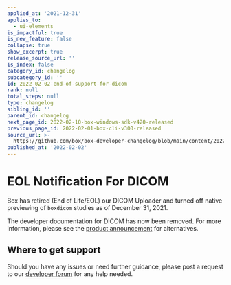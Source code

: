 ```yaml
---
applied_at: '2021-12-31'
applies_to:
  - ui-elements
is_impactful: true
is_new_feature: false
collapse: true
show_excerpt: true
release_source_url: ''
is_index: false
category_id: changelog
subcategory_id: ''
id: 2022-02-02-end-of-support-for-dicom
rank: null
total_steps: null
type: changelog
sibling_id: ''
parent_id: changelog
next_page_id: 2022-02-10-box-windows-sdk-v420-released
previous_page_id: 2022-02-01-box-cli-v300-released
source_url: >-
  https://github.com/box/box-developer-changelog/blob/main/content/2022/02-02-end-of-support-for-dicom.md
published_at: '2022-02-02'
---
```

# EOL Notification For DICOM

Box has retired (End of Life/EOL) our DICOM Uploader and turned off native previewing of `boxdicom` studies as of December 31, 2021.

<!-- more -->

The developer documentation for DICOM has now been removed. For more information, please see the [product announcement][2] for alternatives.

## Where to get support

Should you have any issues or need further guidance, please post a request to
our [developer forum][1] for any help needed.

[1]: https://support.box.com/hc/en-us/community/topics/360001932973-Platform-and-Developer-Forum
[2]: https://support.box.com/hc/en-us/articles/1500005724681-Box-DICOM-EOL-on-December-31-2021